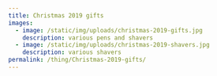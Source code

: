```yaml
---
title: Christmas 2019 gifts
images:
  - image: /static/img/uploads/christmas-2019-gifts.jpg
    description: various pens and shavers
  - image: /static/img/uploads/christmas-2019-shavers.jpg
    description: various shavers
permalink: /thing/Christmas-2019-gifts/
---
```

